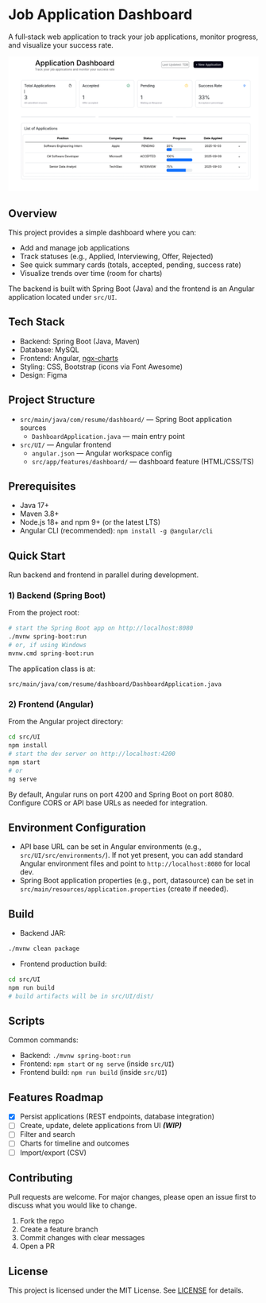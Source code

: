 # Job Application Dashboard

A full‑stack web application to track your job applications, monitor progress, and visualize your success rate.

![Current Dashboard View](src/main/resources/images/Resume-Dashboard-Screengrab.png)

## Overview
This project provides a simple dashboard where you can:
- Add and manage job applications
- Track statuses (e.g., Applied, Interviewing, Offer, Rejected)
- See quick summary cards (totals, accepted, pending, success rate)
- Visualize trends over time (room for charts)

The backend is built with Spring Boot (Java) and the frontend is an Angular application located under `src/UI`.

## Tech Stack
- Backend: Spring Boot (Java, Maven)
- Database: MySQL
- Frontend: Angular, [ngx-charts](https://github.com/swimlane/ngx-charts/tree/master)
- Styling: CSS, Bootstrap (icons via Font Awesome)
- Design: Figma

## Project Structure
- `src/main/java/com/resume/dashboard/` — Spring Boot application sources
  - `DashboardApplication.java` — main entry point
- `src/UI/` — Angular frontend
  - `angular.json` — Angular workspace config
  - `src/app/features/dashboard/` — dashboard feature (HTML/CSS/TS)

## Prerequisites
- Java 17+
- Maven 3.8+
- Node.js 18+ and npm 9+ (or the latest LTS)
- Angular CLI (recommended): `npm install -g @angular/cli`

## Quick Start
Run backend and frontend in parallel during development.

### 1) Backend (Spring Boot)
From the project root:

```bash
# start the Spring Boot app on http://localhost:8080
./mvnw spring-boot:run
# or, if using Windows
mvnw.cmd spring-boot:run
```

The application class is at:
```
src/main/java/com/resume/dashboard/DashboardApplication.java
```

### 2) Frontend (Angular)
From the Angular project directory:

```bash
cd src/UI
npm install
# start the dev server on http://localhost:4200
npm start
# or
ng serve
```

By default, Angular runs on port 4200 and Spring Boot on port 8080. Configure CORS or API base URLs as needed for integration.

## Environment Configuration
- API base URL can be set in Angular environments (e.g., `src/UI/src/environments/`). If not yet present, you can add standard Angular environment files and point to `http://localhost:8080` for local dev.
- Spring Boot application properties (e.g., port, datasource) can be set in `src/main/resources/application.properties` (create if needed).

## Build
- Backend JAR:
```bash
./mvnw clean package
```
- Frontend production build:
```bash
cd src/UI
npm run build
# build artifacts will be in src/UI/dist/
```

## Scripts
Common commands:
- Backend: `./mvnw spring-boot:run`
- Frontend: `npm start` or `ng serve` (inside `src/UI`)
- Frontend build: `npm run build` (inside `src/UI`)

## Features Roadmap
- [x] Persist applications (REST endpoints, database integration)
- [ ] Create, update, delete applications from UI ***(WIP)***
- [ ] Filter and search
- [ ] Charts for timeline and outcomes
- [ ] Import/export (CSV)

## Contributing
Pull requests are welcome. For major changes, please open an issue first to discuss what you would like to change.

1. Fork the repo
2. Create a feature branch
3. Commit changes with clear messages
4. Open a PR

## License
This project is licensed under the MIT License. See [LICENSE](LICENSE) for details.
